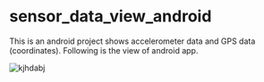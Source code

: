 # sensor_data_view_android

This is an android project shows accelerometer data and GPS data (coordinates). Following is the view of android app.

![kjhdabj](https://user-images.githubusercontent.com/47445756/230802104-fac32d25-5a0c-4d89-a2b7-4c120e638bfe.png)

